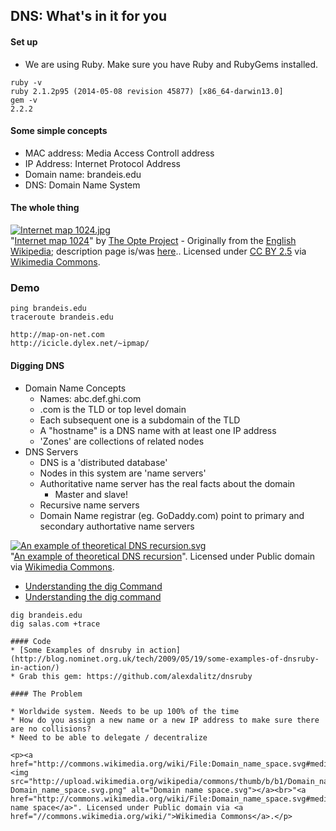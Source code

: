 ## DNS: What's in it for you


#### Set up
* We are using Ruby. Make sure you have Ruby and RubyGems installed.
```
ruby -v
ruby 2.1.2p95 (2014-05-08 revision 45877) [x86_64-darwin13.0]
gem -v
2.2.2
```

#### Some simple concepts
* MAC address: Media Access Controll address
* IP Address: Internet Protocol Address
* Domain name: brandeis.edu
* DNS: Domain Name System

#### The whole thing

<p><a href="http://commons.wikimedia.org/wiki/File:Internet_map_1024.jpg#mediaviewer/File:Internet_map_1024.jpg"><img src="http://upload.wikimedia.org/wikipedia/commons/thumb/d/d2/Internet_map_1024.jpg/1200px-Internet_map_1024.jpg" alt="Internet map 1024.jpg"></a><br>"<a href="http://commons.wikimedia.org/wiki/File:Internet_map_1024.jpg#mediaviewer/File:Internet_map_1024.jpg">Internet map 1024</a>" by <a href="//commons.wikimedia.org/w/index.php?title=Barrett_Lyon&amp;action=edit&amp;redlink=1" class="new" title="Barrett Lyon (page does not exist)">The Opte Project</a> - Originally from the <a href="//en.wikipedia.org/wiki/Main_Page" class="extiw" title="en:Main Page">English Wikipedia</a>; description page is/was <a class="external text" href="http://en.wikipedia.org/wiki/Image:Internet_map_1024.jpg">here</a>.. Licensed under <a href="http://creativecommons.org/licenses/by/2.5" title="Creative Commons Attribution 2.5">CC BY 2.5</a> via <a href="//commons.wikimedia.org/wiki/">Wikimedia Commons</a>.</p>

### Demo

```
ping brandeis.edu
traceroute brandeis.edu

http://map-on-net.com
http://icicle.dylex.net/~ipmap/

```

#### Digging DNS
* Domain Name Concepts
	* Names: abc.def.ghi.com
	* .com is the TLD or top level domain
	* Each subsequent one is a subdomain of the TLD
	* A "hostname" is a DNS name with at least one IP address
	* 'Zones' are collections of related nodes
* DNS Servers
	* DNS is a 'distributed database'
	* Nodes in this system are 'name servers'
	* Authoritative name server has the real facts about the domain
		* Master and slave!
	* Recursive name servers
	* Domain Name registrar (eg. GoDaddy.com) point to primary and secondary authortative name servers

<p><a href="http://commons.wikimedia.org/wiki/File:An_example_of_theoretical_DNS_recursion.svg#mediaviewer/File:An_example_of_theoretical_DNS_recursion.svg"><img src="http://upload.wikimedia.org/wikipedia/commons/thumb/7/77/An_example_of_theoretical_DNS_recursion.svg/1200px-An_example_of_theoretical_DNS_recursion.svg.png" alt="An example of theoretical DNS recursion.svg"></a><br>"<a href="http://commons.wikimedia.org/wiki/File:An_example_of_theoretical_DNS_recursion.svg#mediaviewer/File:An_example_of_theoretical_DNS_recursion.svg">An example of theoretical DNS recursion</a>". Licensed under Public domain via <a href="//commons.wikimedia.org/wiki/">Wikimedia Commons</a>.</p>


* [Understanding the dig Command](http://kb.mediatemple.net/questions/909/Understanding+the+dig+command)
* [Understanding the dig command](https://www.madboa.com/geek/dig/)

```
dig brandeis.edu
dig salas.com +trace

#### Code
* [Some Examples of dnsruby in action](http://blog.nominet.org.uk/tech/2009/05/19/some-examples-of-dnsruby-in-action/)
* Grab this gem: https://github.com/alexdalitz/dnsruby

#### The Problem

* Worldwide system. Needs to be up 100% of the time
* How do you assign a new name or a new IP address to make sure there are no collisions?
* Need to be able to delegate / decentralize

<p><a href="http://commons.wikimedia.org/wiki/File:Domain_name_space.svg#mediaviewer/File:Domain_name_space.svg"><img src="http://upload.wikimedia.org/wikipedia/commons/thumb/b/b1/Domain_name_space.svg/1200px-Domain_name_space.svg.png" alt="Domain name space.svg"></a><br>"<a href="http://commons.wikimedia.org/wiki/File:Domain_name_space.svg#mediaviewer/File:Domain_name_space.svg">Domain name space</a>". Licensed under Public domain via <a href="//commons.wikimedia.org/wiki/">Wikimedia Commons</a>.</p>

